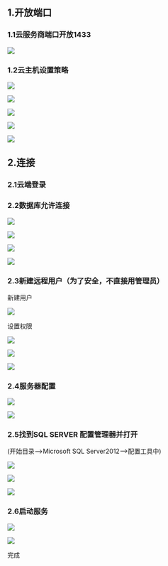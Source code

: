 ## 1.开放端口

### 1.1云服务商端口开放1433

![](https://img1.zlogs.net/20/20200121234743.png)

### 1.2云主机设置策略

![](https://img1.zlogs.net/20/20200121234744.png)

![](https://img1.zlogs.net/20/20200121235730.png)

![](https://img1.zlogs.net/20/20200121235731.png)

![](https://img1.zlogs.net/20/20200121235732.png)

![](https://img1.zlogs.net/20/20200121235733.png)



## 2.连接

### 2.1云端登录

### 2.2数据库允许连接

![](https://img1.zlogs.net/20/20200121235734.png)

![](https://img1.zlogs.net/20/20200121235735.png)

![](https://img1.zlogs.net/20/20200121235736.png)

![](https://img1.zlogs.net/20/20200121235737.png)

### 2.3新建远程用户（为了安全，不直接用管理员）

新建用户

![](https://img1.zlogs.net/20/20200121230659.png)

设置权限

![](https://img1.zlogs.net/20/20200121235738.png)

![](https://img1.zlogs.net/20/20200121235739.png)

![](https://img1.zlogs.net/20/20200121235740.png)



### 2.4服务器配置

![](https://img1.zlogs.net/20/20200121235741.png)

![](https://img1.zlogs.net/20/20200121235742.png)



### 2.5找到**SQL SERVER 配置管理器**并打开

(开始目录-->Microsoft SQL Server2012-->配置工具中)

![](https://img1.zlogs.net/20/20200121234545.png)

![](https://img1.zlogs.net/20/20200121234546.png)

![](https://img1.zlogs.net/20/20200121235743.png)

### 2.6启动服务

![](https://img1.zlogs.net/20/20200121234547.png)

![](https://img1.zlogs.net/20/20200121235744.png)



完成































